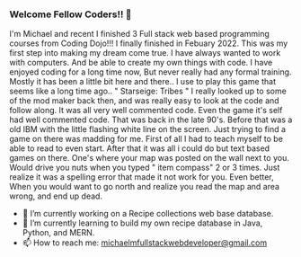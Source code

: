 ### Welcome Fellow Coders!! 👋

  I'm Michael and recent I finished 3 Full stack web based programming courses from Coding Dojo!!! I finally finished in Febuary 2022. This was my first step 
into making my dream come true. I have always wanted to work with computers. And be able to create my own things with code. 
I have enjoyed coding for a long time now, But never really had any formal training. Mostly it has been a little bit here and there..
I use to play this game that seems like a long time ago.. " Starseige: Tribes "
  I really looked up to some of the mod maker back then, and was really easy to look at the code and follow along. It was all very
well commented code. Even the game it's self had well commented code. That was back in the late 90's.
  Before that was a old IBM with the little flashing white line on the screen. Just trying to find a game on there was madding for me.
First of all I had to teach myself to be able to read to even start. After that it was all i could do but text based games on there. One's where 
your map was posted on the wall next to you. Would drive you nuts when you typed " item compass" 2 or 3 times. Just realize it was a spelling error that made 
it not work for you. Even better, When you would want to go north and realize you read the map and area wrong, and end up dead. 


<!--
**michaelFSWebDev/michaelFSWebDev** is a ✨ _special_ ✨ repository because its `README.md` (this file) appears on your GitHub profile.

Here are some ideas to get you started:
-->
- 🔭 I’m currently working on a Recipe collections web base database.
- 🌱 I’m currently learning to build my own recipe database in Java, Python, and MERN.
- 📫 How to reach me: michaelmfullstackwebdeveloper@gmail.com

